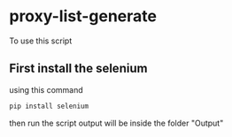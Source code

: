 # proxy-list-generate

To use this script 

## First install the selenium 
using this command 

```python
pip install selenium
```
then run the script output will be inside the folder "Output"

